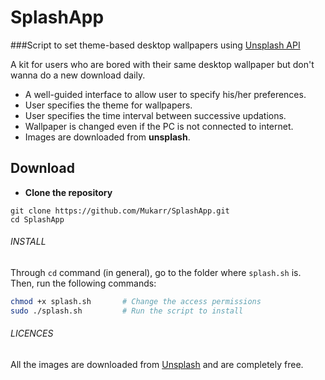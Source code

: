 # SplashApp
###Script to set theme-based desktop wallpapers using [Unsplash API](https://source.unsplash.com)

A kit for users who are bored with their same desktop wallpaper but don't wanna do a new download daily.
- A well-guided interface to allow user to specify his/her preferences.
- User specifies the theme for wallpapers.
- User specifies the time interval between successive updations.
- Wallpaper is changed even if the PC is not connected to internet.
- Images are downloaded from **unsplash**.

## Download

- **Clone the repository**

```
git clone https://github.com/Mukarr/SplashApp.git
cd SplashApp
```

###### INSTALL
Through `cd` command (in general), go to the folder where `splash.sh` is. Then, run the following commands:

```bash
chmod +x splash.sh       # Change the access permissions
sudo ./splash.sh         # Run the script to install
```

###### LICENCES
All the images are downloaded from [Unsplash](https://unsplash.com) and are completely free.

